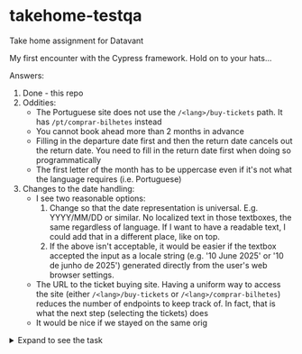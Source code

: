 # takehome-testqa
Take home assignment for Datavant


My first encounter with the Cypress framework. Hold on to your hats...

Answers:
1. Done - this repo
1. Oddities:
    - The Portuguese site does not use the `/<lang>/buy-tickets` path. It has `/pt/comprar-bilhetes` instead
    - You cannot book ahead more than 2 months in advance
    - Filling in the departure date first and then the return date cancels out
    the return date. You need to fill in the return date first when doing so programmatically
    - The first letter of the month has to be uppercase even if it's not what the language requires (i.e. Portuguese)
3. Changes to the date handling:
    - I see two reasonable options:
      1. Change so that the date representation is universal. E.g. YYYY/MM/DD or similar. No localized text in those textboxes, the same regardless of language. If I want to have a readable text, I could add that in a different place, like on top.
      1. If the above isn't acceptable, it would be easier if the textbox accepted the input as a locale string (e.g. '10 June 2025' or '10 de junho de 2025') generated directly from the user's web browser settings.
    - The URL to the ticket buying site. Having a uniform way to access the site (either `/<lang>/buy-tickets` or `/<lang>/comprar-bilhetes`) reduces the number of endpoints to keep track of. In fact, that is what the next step (selecting the tickets) does
    - It would be nice if we stayed on the same orig

<details>
<summary>Expand to see the task</summary>

## The Task
1. Write an automated solution that will:  
    1. Navigate to https://www.cp.pt/passageiros/en/buy-tickets  
    1. Submit the request for online tickets  
        1. Departing from Lagos  
        1. Arriving Porto - Campanha  
        1. Departing 3 days from Today  
        1. Return 5 days from Today  
    1. Click “Cancel”, which takes you back to the previous “Buy Tickets” screen  
    1. Validate all parameters for the train search are saved
1. Are there any oddities you noticed about the website from a functional or UX
perspective?
1. What changes would you make to the website for ease of implementation of a FE
automation test suite or general testing?

### Requirements:
- Preferred frameworks - Cypress preferred, Playwright secondary, Selenium or
other frameworks are alright as well
- Upload the solution to GitHub

### What We Look For:
- Comprehensive view of the use case, beyond just writing a test that works
- Proper architecture that allows for scalability, maintainability, and a
reasonable degree of flexibility regarding future, additional requirements
- Clean and organized code that can be read and understood by others. Style
counts!
- Be prepared to demonstrate what you’ve built and talk about all parts and
decisions fluently. Be able to explain your architecture and design choices. Be
comfortable talking about the pros and cons of your approach vs. other
approaches you may have considered.

### Important!
All work should be yours! An occasional StackOverflow, Cypress Blog (or an
equivalent website) search is, of course, permitted; but please keep these to a
reasonable minimum. If you absolutely must use content from StackOverflow (et
al.), please cite the exact URL that you used. The goal of this is that the
work you provide is your work, not someone else’s – use your best judgment.
</details>
